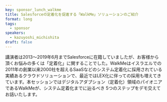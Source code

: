 ```yaml
---
key: sponsor_lunch_walkme
title: Salesforceの定着化を促進する「WalkMe」ソリューションのご紹介
format: long
tags:
  - sponsor
speakers:
  - kazuyoshi_michishita
draft: false
---
```

講演者は2013〜2019年6月までSalesforceに在籍していましたが、お客様から頂くお悩みの多くは「定着化」に関することでした。WalkMeはイスラエルでの2011年の創業以来2000社を超えるSaaSなどのシステム定着化に採用されている実績あるクラウドソリューションで、最近ではLEX化に伴っての採用も増えてきています。本セッションではデジタルアダプション（定着化）領域のパイオニアであるWalkMeが、システム定着化までに辿るべき 5つのステップをデモ交えてお話いたします。